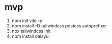 # mvp

1. npm init vite -y
2. npm install -D tailwindcss postcss autoprefixer
3. npx tailwindcss init
4. npm install daisyui

